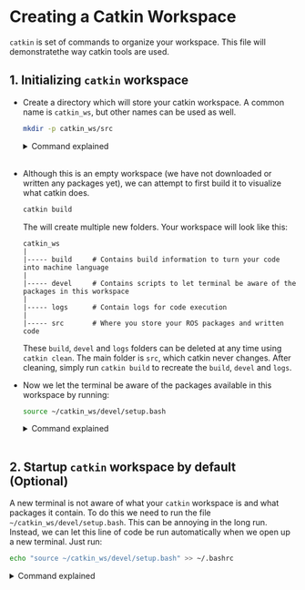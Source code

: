 # Creating a Catkin Workspace

`catkin` is set of commands to organize your workspace. This file will
demonstratethe way catkin tools are used.

## 1. Initializing `catkin` workspace

* Create a directory which will store your catkin workspace. A common name is
 `catkin_ws`, but other names can be used as well.

    ```bash
    mkdir -p catkin_ws/src
    ```

    <details>
    <summary> Command explained </summary>

    This command makes a new folder called `catkin workspace`, then create another
    folder within it called `src`, which will store our source (src) code.

    * `mkdir` stands for make directory
    * `-p` stands for parents. Usually, `mkdir` will not allow you to create a
    directory within another directory directly. The `-p` tells `mkdir` to create
    all the parent directories if neccessary.
    </details>
    <br>

*   Although this is an empty workspace (we have not downloaded or written any
packages yet), we can attempt to first build it to visualize what catkin does.

    ```bash
    catkin build
    ```

    The will create multiple new folders. Your workspace will look like this:
    ```
    catkin_ws
    |
    |----- build     # Contains build information to turn your code into machine language
    |
    |----- devel     # Contains scripts to let terminal be aware of the packages in this workspace
    |
    |----- logs      # Contain logs for code execution
    |
    |----- src       # Where you store your ROS packages and written code
    ```
    These `build`, `devel` and `logs` folders can be deleted at any time using
    `catkin clean`. The main folder is `src`, which catkin never changes. After
    cleaning, simply run `catkin build` to recreate the `build`, `devel` and 
    `logs`.

* Now we let the terminal be aware of the packages available in this workspace
by running:

    ```bash
    source ~/catkin_ws/devel/setup.bash
    ```

    <details>
    <summary> Command explained </summary>

    This just runs the `setup.bash` file which will let the terminal be aware
    of the catkin workspace.

    </details>
    <br>

## 2. Startup `catkin` workspace by default (Optional)

A new terminal is not aware of what your `catkin` workspace is and what packages
it contain. To do this we need to run the file `~/catkin_ws/devel/setup.bash`.
This can be annoying in the long run. Instead, we can let this line of code be
run automatically when we open up a new terminal. Just run:

``` bash
echo "source ~/catkin_ws/devel/setup.bash" >> ~/.bashrc
```

<details>
<summary> Command explained </summary>

The `.bashrc` file is run automatically everytime a new terminal is launched.
We are simply adding a line of code to this file so that this line of code
will be run everytime we open a new terminal, which will run the `setup.bash`
and setup the `catkin` workspace.

</details>
<br>

